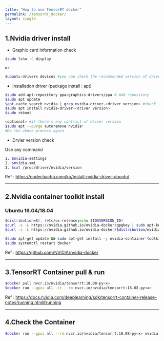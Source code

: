 ```yaml
---
title: "How to use TensorRT docker"
permalink: /TensorRT_docker/
layout: single
---
```


## 1.Nvidia driver install

- Graphic card information check  

```bash
$sudo lshw -C display

or  

$ubuntu-drivers devices #you can check the recommended version of driver
```

- Installation driver (package install : apt)

```bash
$sudo add-apt-repository ppa:graphics-drivers/ppa # Add repository
$sudo apt update
$apt-cache search nvidia | grep nvidia-driver-<driver version> #check if there is driver version you want to install
$sudo apt install nvidia-driver-<driver version>
$sudo reboot

<optional> #if there's any conflict of driver version
$sudo apt --purge autoremove nvidia*
#Do the above process again
```

- Drvier version check

Use any command

```bash
1. $nvidia-settings
2. $nvidia-smi
3. $cat /proc/driver/nvidia/version
```

Ref : <https://codechacha.com/ko/install-nvidia-driver-ubuntu/>

---

## 2.Nvidia container toolkit install

### Ubuntu 16.04/18.04

```bash
$distribution=$(. /etc/os-release;echo $ID$VERSION_ID)
$curl -s -L https://nvidia.github.io/nvidia-docker/gpgkey | sudo apt-key add -
$curl -s -L https://nvidia.github.io/nvidia-docker/$distribution/nvidia-docker.list | sudo tee /etc/apt/sources.list.d/nvidia-docker.list

$sudo apt-get update && sudo apt-get install -y nvidia-container-toolkit
$sudo systemctl restart docker
```

Ref : <https://github.com/NVIDIA/nvidia-docker>

---

## 3.TensorRT Container pull & run

```bash
$docker pull nvcr.io/nvidia/tensorrt:18.08-py<x>
$docker run --gpus all -it --rm nvcr.io/nvidia/tensorrt:18.08-py<x>
```

Ref : <https://docs.nvidia.com/deeplearning/sdk/tensorrt-container-release-notes/running.html#running>

---

## 4.Check the Container

```bash
$docker run --gpus all --rm nvcr.io/nvidia/tensorrt:18.08-py<x> nvidia-smi
```
